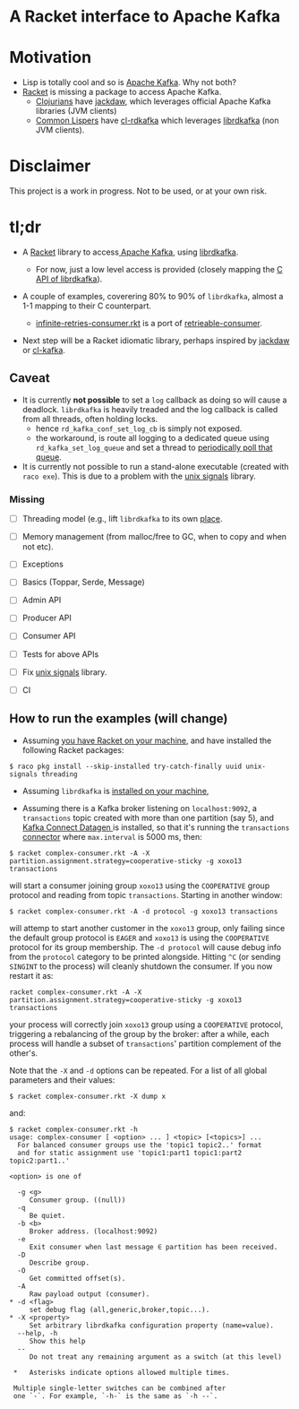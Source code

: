 A Racket interface to Apache Kafka
=======

# Motivation

* Lisp is totally cool and so is [Apache Kafka](https://kafka.apache.org/). Why not both? 
* [Racket](https://racket-lang.org/) is missing a package to access Apache Kafka.
  * [Clojurians](https://clojure.org/) have [jackdaw](https://github.com/FundingCircle/jackdaw), which leverages official Apache Kafka libraries (JVM clients)
  * [Common Lispers](https://en.wikipedia.org/wiki/Common_Lisp) have [cl-rdkafka](https://github.com/SahilKang/cl-rdkafka) which leverages  [librdkafka](https://github.com/edenhill/librdkafka) (non JVM clients).


# Disclaimer
This project is a work in progress. Not to be used, or at your own risk.

# tl;dr

* A [Racket](https://racket-lang.org/) library to access[ Apache Kafka](https://kafka.apache.org/), using [librdkafka](https://github.com/edenhill/librdkafka).
   * For now, just a low level access is provided (closely mapping the [C API of librdkafka](https://docs.confluent.io/platform/current/clients/librdkafka/html/rdkafka_8h.html)). 
* A couple of examples, coverering 80% to 90% of `librdkafka`, almost a 1-1 mapping to their C counterpart. 
   * [infinite-retries-consumer.rkt](https://github.com/jsulmont/rkt-kafka/blob/main/infinite-retries-consumer.rkt) is a port of [retrieable-consumer](https://github.com/jeanlouisboudart/retriable-consumer).

* Next step will be a Racket idiomatic library, perhaps inspired by [jackdaw](https://github.com/FundingCircle/jackdaw) or [cl-kafka](https://github.com/SahilKang/cl-rdkafka).

## Caveat

* It is currently **not possible** to set a `log` callback as doing so will cause a deadlock. `librdkafka` is heavily treaded and the log callback is called from all threads, often holding locks.  
	* hence `rd_kafka_conf_set_log_cb` is simply not exposed.
	* the workaround, is route all logging to a dedicated queue using `rd_kafka_set_log_queue` and set a thread to [periodically poll that queue](https://github.com/jsulmont/rdkafka/blob/main/complex-consumer.rkt#L300-L317).
* It is currently not possible to run a stand-alone executable (created with `raco exe`). This is due to a problem with the [unix signals](https://github.com/tonyg/racket-unix-signals) library.

	


### Missing 

- [ ] Threading model (e.g., lift `librdkafka` to its own [place](https://docs.racket-lang.org/reference/places.html).
- [ ] Memory management (from malloc/free to GC, when to copy and when not etc).
- [ ] Exceptions 
- [ ] Basics (Toppar, Serde, Message)
- [ ] Admin API
- [ ] Producer API
- [ ] Consumer API
- [ ] Tests for above APIs
- [ ] Fix [unix signals](https://github.com/tonyg/racket-unix-signals) library.
- [ ] CI


## How to run the examples (will change)
* Assuming [you have Racket on your machine](https://download.racket-lang.org/), and have installed the following Racket packages:

```Shell
$ raco pkg install --skip-installed try-catch-finally uuid unix-signals threading

```

* Assuming `librdkafka` is [installed on your machine](https://github.com/edenhill/librdkafka#installation),

* Assuming there is a Kafka broker listening on `localhost:9092`, a `transactions` topic created with more than one partition (say 5), and [Kafka Connect Datagen ](https://github.com/confluentinc/kafka-connect-datagen) is installed, so that it's running the `transactions` [connector](https://github.com/confluentinc/kafka-connect-datagen/blob/master/config/connector_transactions.config) where `max.interval` is 5000 ms, then:

```Shell
$ racket complex-consumer.rkt -A -X partition.assignment.strategy=cooperative-sticky -g xoxo13 transactions
```

will start a consumer joining group `xoxo13` using the `COOPERATIVE` group protocol and reading from topic `transactions`. Starting in another window:

```Shell
$ racket complex-consumer.rkt -A -d protocol -g xoxo13 transactions
```
will attemp to start another customer in the `xoxo13` group, only failing since the default group protocol is `EAGER` and `xoxo13` is using the `COOPERATIVE` protocol for its group membership.
The `-d protocol` will cause debug info from the `protocol` category to be printed alongside.
Hitting `^C` (or sending `SINGINT` to the process) will cleanly shutdown the consumer. If you now restart it as:

```Shell
racket complex-consumer.rkt -A -X partition.assignment.strategy=cooperative-sticky -g xoxo13 transactions
```

your process will correctly join `xoxo13` group using a `COOPERATIVE` protocol, triggering a rebalancing of the group by the broker: after a while, each process will handle a subset of `transactions`' partition complement of the other's.


Note that the `-X` and `-d`  options can be repeated. For a list of all global parameters and their values:

```Shell
$ racket complex-consumer.rkt -X dump x
```

and:

```Shell
$ racket complex-consumer.rkt -h
usage: complex-consumer [ <option> ... ] <topic> [<topics>] ...
  For balanced consumer groups use the 'topic1 topic2..' format
  and for static assignment use 'topic1:part1 topic1:part2 topic2:part1..'

<option> is one of

  -g <g>
     Consumer group. ((null))
  -q
     Be quiet.
  -b <b>
     Broker address. (localhost:9092)
  -e
     Exit consumer when last message ∈ partition has been received.
  -D
     Describe group.
  -O
     Get committed offset(s).
  -A
     Raw payload output (consumer).
* -d <flag>
     set debug flag (all,generic,broker,topic...).
* -X <property>
     Set arbitrary librdkafka configuration property (name=value).
  --help, -h
     Show this help
  --
     Do not treat any remaining argument as a switch (at this level)

 *   Asterisks indicate options allowed multiple times.

 Multiple single-letter switches can be combined after
 one `-`. For example, `-h-` is the same as `-h --`.
```

